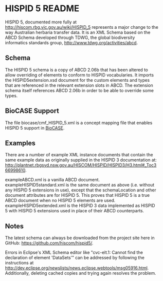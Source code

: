 HISPID 5 README
===============

HISPID 5, documented more fully at http://hiscom.rbg.vic.gov.au/wiki/HISPID_5
represents a major change to the way Australian herbaria transfer data. It is an
XML Schema based on the ABCD Schema developed through TDWG, the global
biodiversity informatics standards group, http://www.tdwg.org/activities/abcd.

Schema
------

The HISPID 5 schema is a copy of ABCD 2.06b that has been altered to allow
overriding of elements to conform to HISPID vocabularies. It imports the
HISPID5extension.xsd document for the custom elements and types that are
referenced in the relevant extension slots in ABCD. The extension schema itself
references ABCD 2.06b in order to be able to override some types.

BioCASE Support
---------------

The file biocase/cmf_HISPID_5.xml is a concept mapping file that enables HISPID
5 support in [BioCASE](http://www.biocase.org/).

Examples
--------

There are a number of example XML instance documents that contain the same
example data as originally supplied in the HISPID 3 documentation at:
http://plantnet.rbgsyd.nsw.gov.au/HISCOM/HISPID/HISPID3/H3.html#_Toc366998610.

exampleABCD.xml is a vanilla ABCD document. exampleHISPID5standard.xml is the
same document as above (i.e. without any HISPID 5 extensions in use), except
that the schemaLocation and other document attributes are for HISPID 5. This
proves that HISPID 5 is a true ABCD document when no HISPID 5 elements are used.
exampleHISPID5extended.xml is the HISPID 3 data implemented as HISPID 5 with
HISPID 5 extensions used in place of their ABCD counterparts.

Notes
-----

The latest schema can always be downloaded from the project site here in GitHub:
https://github.com/hiscom/hispid5/.

Errors in Eclipse's XML Schema editor like "cvc-elt.1: Cannot find the
declaration of element 'DataSets'" can be addressed by following the
instructions at
http://dev.eclipse.org/newslists/news.eclipse.webtools/msg05916.html.
Additionally, deleting cached copies and trying again resolves the problem.